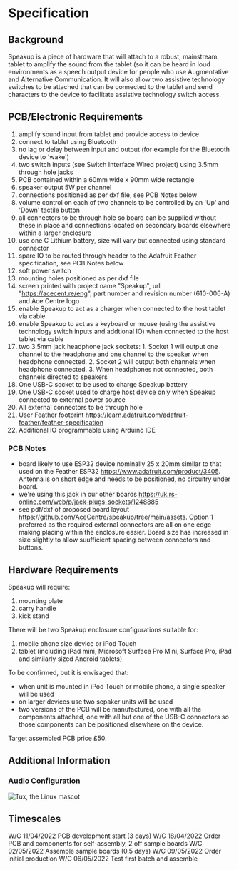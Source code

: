 # Specification

## Background

Speakup is a piece of hardware that will attach to a robust, mainstream tablet to amplify the sound from the tablet (so it can be heard in loud environments as a speech output device for people who use Augmentative and Alternative Communication. It will also allow two assistive technology switches to be attached that can be connected to the tablet and send characters to the device to facilitate assistive technology switch access.

## PCB/Electronic Requirements

  1. amplify sound input from tablet and provide access to device
  2. connect to tablet using Bluetooth
  4. no lag or delay between input and output (for example for the Bluetooth device to 'wake')
  5. two switch inputs (see Switch Interface Wired project) using 3.5mm through hole jacks
  6. PCB contained within a 60mm wide x 90mm wide rectangle
  8. speaker output 5W per channel
  9. connections positioned as per dxf file, see PCB Notes below
  10. volume control on each of two channels to be controlled by an 'Up' and 'Down' tactile button
  11. all connectors to be through hole so board can be supplied without these in place and connections located on secondary boards elsewhere within a larger enclosure
  12. use one C Lithium battery, size will vary but connected using standard connector
  13. spare IO to be routed through header to the Adafruit Feather specification, see PCB Notes below
  14. soft power switch
  16. mounting holes positioned as per dxf file
  17. screen printed with project name "Speakup", url "https://acecent.re/eng", part number and revision number (610-006-A) and Ace Centre logo
  18. enable Speakup to act as a charger when connected to the host tablet via cable
  19. enable Speakup to act as a keyboard or mouse (using the assistive technology switch inputs and addtional IO) when connected to the host tablet via cable
  20. two 3.5mm jack headphone jack sockets:
    1. Socket 1 will output one channel to the headphone and one channel to the speaker when headphone connected.
    2. Socket 2 will output both channels when headphone connected.
    3. When headphones not connected, both channels directed to speakers
  22. One USB-C socket to be used to charge Speakup battery
  23. One USB-C socket used to charge host device only when Speakup connected to external power source
  24. All external connectors to be through hole
  25. User Feather footprint https://learn.adafruit.com/adafruit-feather/feather-specification
  26. Additional IO programmable using Arduino IDE

### PCB Notes

  - board likely to use ESP32 device nominally 25 x 20mm similar to that used on the Feather ESP32 https://www.adafruit.com/product/3405. Antenna is on short edge and needs to be positioned, no circuitry under board.
  - we're using this jack in our other boards https://uk.rs-online.com/web/p/jack-plugs-sockets/1248885
  - see pdf/dxf of proposed board layout https://github.com/AceCentre/speakup/tree/main/assets. Option 1 preferred as the required external connectors are all on one edge making placing within the enclosure easier. Board size has increased in size slightly to allow suufficient spacing between connectors and buttons.


## Hardware Requirements

Speakup will require:

  1. mounting plate
  2. carry handle
  3. kick stand

There will be two Speakup enclosure configurations suitable for:

  1. mobile phone size device or iPod Touch
  2. tablet (including iPad mini, Microsoft Surface Pro Mini, Surface Pro, iPad and similarly sized Android tablets)

To be confirmed, but it is envisaged that:

  - when unit is mounted in iPod Touch or mobile phone, a single speaker will be used
  - on larger devices use two sepaker units will be used
  - two versions of the PCB will be manufactured, one with all the components attached, one with all but one of the USB-C connectors so those components can be positioned elsewhere on the device.

Target assembled PCB price £50.

## Additional Information

### Audio Configuration

![Tux, the Linux mascot](/assets/audio-config.png)

## Timescales

W/C 11/04/2022 PCB development start (3 days)
W/C 18/04/2022 Order PCB and components for self-assembly, 2 off sample boards
W/C 02/05/2022 Assemble sample boards (0.5 days)
W/C 09/05/2022 Order initial production
W/C 06/05/2022 Test first batch and assemble

